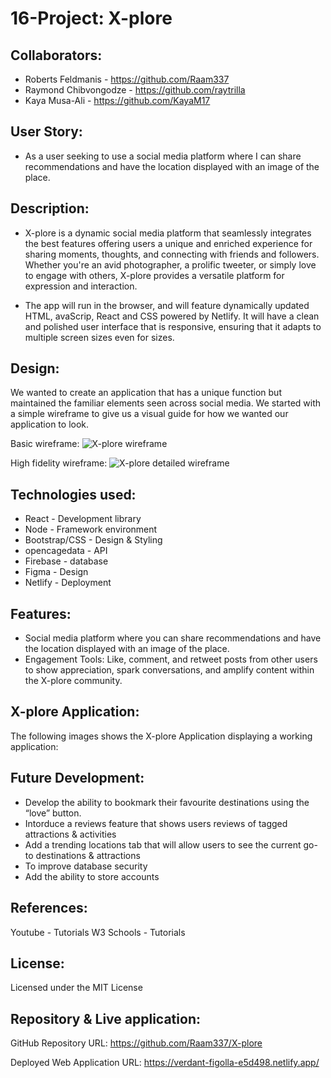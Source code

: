 # 16-Project: X-plore


## Collaborators:
* Roberts Feldmanis - https://github.com/Raam337 
* Raymond Chibvongodze - https://github.com/raytrilla
* Kaya Musa-Ali - https://github.com/KayaM17

## User Story:
* As a user seeking to use a social media platform where I can share recommendations and have the location displayed with an image of the place.



## Description:
* X-plore is a dynamic social media platform that seamlessly integrates the best features  offering users a unique and enriched experience for sharing moments, thoughts, and connecting with friends and followers. Whether you're an avid photographer, a prolific tweeter, or simply love to engage with others, X-plore provides a versatile platform for expression and interaction.

* The app will run in the browser, and will feature dynamically updated HTML, avaScrip, React and CSS powered by Netlify. It will have a clean and polished user interface that is responsive, ensuring that it adapts to multiple screen sizes even for sizes.

## Design:
We wanted to create an application that has a unique function but maintained the familiar elements seen across social media. We started with a simple wireframe to give us a visual guide for how we wanted our application to look.

Basic wireframe:
![X-plore wireframe](https://github.com/Raam337/X-plore/assets/151631423/3469e50d-93c8-41e7-aca6-53988eca9126)

High fidelity wireframe:
![X-plore detailed wireframe](https://github.com/Raam337/X-plore/assets/151631423/df6dd712-019a-4fb0-88fc-ea68bd173320)

## Technologies used:
* React - Development library
* Node - Framework environment
* Bootstrap/CSS - Design & Styling
* opencagedata - API
* Firebase - database
* Figma - Design
* Netlify - Deployment


## Features:
* Social media platform where you can share recommendations and have the location displayed with an image of the place.
* Engagement Tools: Like, comment, and retweet posts from other users to show appreciation, spark conversations, and amplify content within the X-plore community.


## X-plore Application:
The following images shows the X-plore Application displaying a working application:



## Future Development:
* Develop the ability to bookmark their favourite destinations using the “love” button. 
* Intorduce a reviews feature that shows users reviews of tagged attractions & activities
* Add a trending locations tab that will allow users to see the current go-to destinations & attractions
* To improve database security
* Add the ability to store accounts


## References:
Youtube - Tutorials
W3 Schools - Tutorials


## License:
Licensed under the MIT License


## Repository & Live application:
GitHub Repository
URL: https://github.com/Raam337/X-plore

Deployed Web Application
URL: https://verdant-figolla-e5d498.netlify.app/
